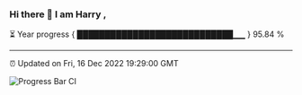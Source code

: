### Hi there 👋 I am Harry , 

⏳ Year progress { ████████████████████████████▁▁ } 95.84 %

---

⏰ Updated on Fri, 16 Dec 2022 19:29:00 GMT

![Progress Bar CI](https://github.com/duykhang68/duykhang68/workflows/Progress%20Bar%20CI/badge.svg)
